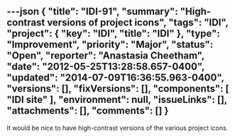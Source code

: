 ---json
{
  "title": "IDI-91",
  "summary": "High-contrast versions of project icons",
  "tags": "IDI",
  "project": {
    "key": "IDI",
    "title": "IDI"
  },
  "type": "Improvement",
  "priority": "Major",
  "status": "Open",
  "reporter": "Anastasia Cheetham",
  "date": "2012-05-25T13:28:58.657-0400",
  "updated": "2014-07-09T16:36:55.963-0400",
  "versions": [],
  "fixVersions": [],
  "components": [
    "IDI site"
  ],
  "environment": null,
  "issueLinks": [],
  "attachments": [],
  "comments": []
}
---
It would be nice to have high-contrast versions of the various project icons.

        
